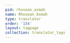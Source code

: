 ```yaml
---
pid: rhosean_asmah
name: Rhosean Asmah
type: translator
order: '154'
layout: tagpage
collection: translator_tags
---
```

